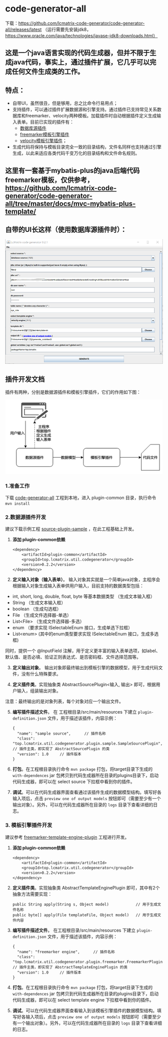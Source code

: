 # code-generator-all
下载：https://github.com/lcmatrix-code-generator/code-generator-all/releases/latest   （运行需要先安装jdk8，https://www.oracle.com/java/technologies/javase-jdk8-downloads.html）

## 这是一个java语言实现的代码生成器，但并不限于生成java代码，事实上，通过插件扩展，它几乎可以完成任何文件生成类的工作。
## 特点：
* 自带UI，虽然很丑，但是够用，总之比命令行易用点；
* 支持插件，可以通过插件扩展数据源和引擎支持。通过插件已支持常见关系数据库和freemarker、velocity两种模板。加载插件时自动根据插件定义生成输入表单。目前已实现的插件有：
  * [数据库源插件](https://github.com/lcmatrix-code-generator/db-source-plugin)
  * [freemarker模板引擎插件](https://github.com/lcmatrix-code-generator/freemarker-template-engine-plugin)
  * [velocity模板引擎插件](https://github.com/lcmatrix-code-generator/velocity-template-engine-plugin)；
* 生成代码将保持与模板目录完全一致的目录结构，文件名同样也支持通过引擎生成，以此来适应各类代码千变万化的目录结构和文件命名规则。

## 这里有一套基于mybatis-plus的java后端代码freemarker模板，仅供参考，https://github.com/lcmatrix-code-generator/code-generator-all/tree/master/docs/mvc-mybatis-plus-template/

## 自带的UI长这样（使用数据库源插件时）：
![UI](https://github.com/lcmatrix-code-generator/code-generator-all/blob/master/docs/screenshot1.png?raw=true)

## 插件开发文档
 插件有两种，分别是数据源插件和模板引擎插件，它们的作用如下图：
 
 ![plugin](https://github.com/lcmatrix-code-generator/code-generator-all/blob/master/docs/plugin-doc.png?raw=true)
 
 ### 1.准备工作
 下载 [code-generator-all](https://github.com/lcmatrix-code-generator/code-generator-all) 工程到本地，进入 plugin-common 目录，执行命令 `mvn install`
 
 ### 2.数据源插件开发
 建议下载示例工程 [source-plugin-sample](https://github.com/lcmatrix-code-generator/source-plugin-sample) ，在此工程基础上开发。
 
 1. **添加 plugin-common依赖**
 
        <dependency>
            <artifactId>plugin-common</artifactId>
            <groupId>top.lcmatrix.util.codegenerator</groupId>
            <version>0.2.2</version>
        </dependency>
 
 2. **定义输入对象（输入表单）**。
 输入对象其实就是一个简单java对象，主程序会根据输入对象生成输入表单供用户输入，目前支持的数据类型包括：
  * int, short, long, double, float, byte 等基本数据类型 （生成文本输入框）
  * String （生成文本输入框）
  * boolean （生成勾选框）
  * File （生成文件选择器-单选）
  * List&lt;File&gt; （生成文件选择器-多选）
  * enum （要求实现 ISelectableEnum 接口，生成单选下拉框）
  * List&lt;enum&gt; (其中的enum类型要求实现 ISelectableEnum 接口，生成多选框)

  同时，提供一个 @InputField 注解，用于定义更丰富的输入表单选项，如label、默认值、是否必填、验证正则表达式、是否密码框、文件选择范围等。
 
 3. **定义输出对象**。
 输出对象即最终输出到模板引擎的数据模型，用于生成代码文件，没有什么特殊要求。
 
 4. **定义插件类**。实现抽象类 AbstractSourcePlugin<输入, 输出> 即可，根据用户输入，组装输出对象。
 
 注意：最终输出的是对象列表，每个对象对应一个输出文件。
 
 5. **编写插件描述文件**。
 在 工程根目录/src/main/resources 下建立 `plugin-definition.json` 文件，用于描述该插件，内容示例：
 
        {
          "name": "sample source",      // 插件名称
          "class": "top.lcmatrix.util.codegenerator.plugin.sample.SampleSourcePlugin",     // 插件主类，即实现了 AbstractSourcePlugin 的类
          "version": 1.0     // 插件版本
        }
 
 6. **打包**。在工程根目录执行命令 `mvn package` 打包，将target目录下生成的 `with-dependences` jar 包拷贝到代码生成器所在目录的plugins目录下，启动代码生成器，即可以在 select source 下拉框中看到你的插件。
 7. **调试**。可以在代码生成器界面查看通过该插件生成的数据模型结构。填写好各输入项后，点击 `preview one of output models` 按钮即可（需要至少有一个输出对象）。另外，可以在代码生成器所在目录的 `logs` 目录下查看详细的日志。
 
 ### 3. 模板引擎插件开发
 建议参考 [freemarker-template-engine-plugin](https://github.com/lcmatrix-code-generator/freemarker-template-engine-plugin) 工程进行开发。
 1. **添加 plugin-common依赖**
 
        <dependency>
            <artifactId>plugin-common</artifactId>
            <groupId>top.lcmatrix.util.codegenerator</groupId>
            <version>0.2.2</version>
        </dependency>
 
 2. **定义插件类**。实现抽象类 AbstractTemplateEnginePlugin 即可，其中有2个抽象方法需要实现：
 
        public String apply(String s, Object model)            // 用于生成文件名称
        public byte[] apply(File templateFile, Object model)   // 用于生成文件内容
      
 3. **编写插件描述文件**。
 在工程根目录/src/main/resources 下建立 `plugin-definition.json` 文件，用于描述该插件，内容示例：
 
        {
          "name": "freemarker engine",      // 插件名称
          "class": "top.lcmatrix.util.codegenerator.plugin.freemarker.FreemarkerPlugin",     // 插件主类，即实现了 AbstractTemplateEnginePlugin 的类
          "version": 1.0     // 插件版本
        }
 
 4. **打包**。在工程根目录执行命令 `mvn package` 打包，将target目录下生成的 `with-dependences` jar 包拷贝到代码生成器所在目录的plugins目录下，启动代码生成器，即可以在 select template engine 下拉框中看到你的插件。
 5. **调试**。可以在代码生成器界面查看输入到该模板引擎插件的数据模型结构。填写好各输入项后，点击 `preview one of output models` 按钮即可（需要至少有一个输出对象）。另外，可以在代码生成器所在目录的 `logs` 目录下查看详细的日志。
